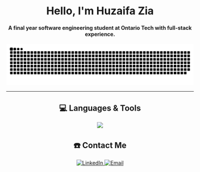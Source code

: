 <div align="center">
<!--   <img width="35" src="https://github.com/1999AZZAR/1999AZZAR/blob/main/resources/img/waving.gif"> -->
  <h1 align="center">Hello, I'm Huzaifa Zia </h1>
  <h4 align="center">A final year software engineering student at Ontario Tech with full-stack experience.</h4>
</div>

<picture>
  <source
    media="(prefers-color-scheme: dark)"
    srcset="https://raw.githubusercontent.com/platane/snk/output/github-contribution-grid-snake-dark.svg"
  />
  <source
    media="(prefers-color-scheme: light)"
    srcset="https://raw.githubusercontent.com/platane/snk/output/github-contribution-grid-snake.svg"
  />
  <img
    alt="github contribution grid snake animation"
    src="https://raw.githubusercontent.com/platane/snk/output/github-contribution-grid-snake.svg"
  />
</picture>

-----

<div align="center">
  <h2>💻 Languages & Tools</h2>
  <p align="center">
    <a href="https://skillicons.dev">
      <img src="https://skillicons.dev/icons?i=react,js,html,css,scss,php,nodejs,py,django,spring,bootstrap,c,cpp,css,docker,express,java,ros,linux,bash,kafka,maven,mongodb,postgres,postman,mysql,firebase,tailwind,kubernetes,gcp,git,figma,flutter,arduino,raspberrypi,eclipse,idea,replit,github,vscode&perline=10" />
    </a>
  </p>
</div>

<div align="center">
  <h2>☎️ Contact Me</h2>
  <p align="center">
    <a href="https://www.linkedin.com/in/huzaifa-zia/" target="blank">
      <img src="https://img.shields.io/badge/linkedin-%231DA1F2.svg?style=for-the-badge&logo=linkedin&logoColor=white"
           alt="LinkedIn" height="30"/>
    </a>
    <a href="mailto:ziahuzaifa123@gmail.com" target="blank">
      <img src="https://img.shields.io/badge/gmail-EA4335.svg?style=for-the-badge&logo=gmail&logoColor=white"
           alt="Email" height="30"/>
    </a>
  </p>
</div>
